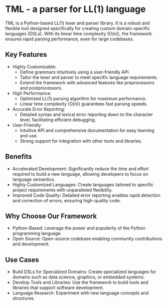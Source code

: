 # TML - a parser for LL(1) language

TML is a Python-based LL(1) lexer and parser library.
It is a robust and flexible tool designed specifically for creating custom domain-specific languages (DSLs).
With its linear time complexity (O(n)), the framework ensures rapid parsing performance, even for large codebases.

## Key Features

* Highly Customizable:
    * Define grammars intuitively using a user-friendly API.
    * Tailor the lexer and parser to meet specific language requirements.
    * Extend the framework with advanced features like preprocessors and postprocessors.
* High Performance:
    * Optimized LL(1) parsing algorithm for maximum performance.
    * Linear time complexity (O(n)) guarantees fast parsing speeds.
* Accurate Error Reporting:
    * Detailed syntax and lexical error reporting down to the character level, facilitating efficient debugging.
* User-Friendly:
    * Intuitive API and comprehensive documentation for easy learning and use.
    * Strong support for integration with other tools and libraries.

## Benefits

* Accelerated Development: Significantly reduce the time and effort required to build a new language, allowing
  developers to focus on language semantics.
* Highly Customized Languages: Create languages tailored to specific project requirements with unparalleled flexibility.
* Improved Code Quality: Detailed error reporting enables rapid detection and correction of errors, ensuring
  high-quality code.

## Why Choose Our Framework

* Python-Based: Leverage the power and popularity of the Python programming language.
* Open Source: Open-source codebase enabling community contributions and development.

## Use Cases

* Build DSLs for Specialized Domains: Create specialized languages for domains such as data science, graphics, or
  embedded systems.
* Develop Tools and Libraries: Use the framework to build tools and libraries that support software development.
* Language Research: Experiment with new language concepts and structures.


